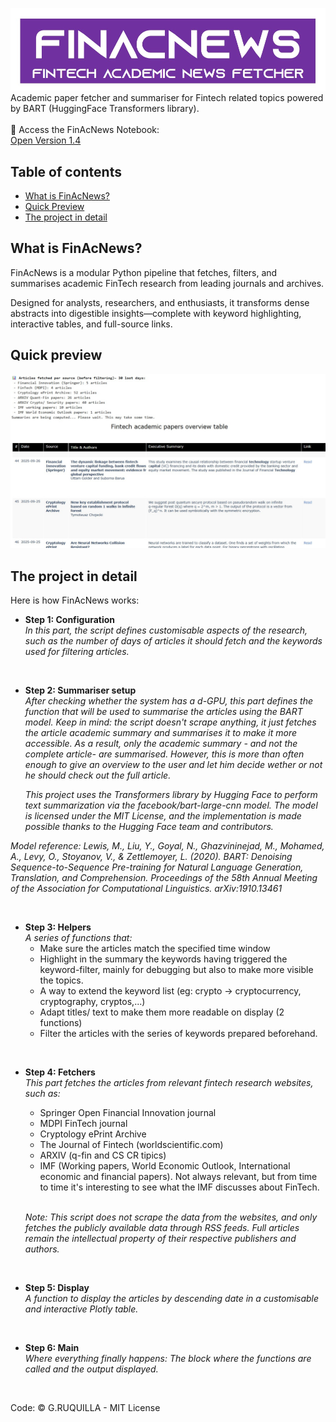 ![alt text](https://github.com/gruquilla/FinAcNews/blob/main/Finacnews%20logo.jpg "Logo")
Academic paper fetcher and summariser for Fintech related topics powered by BART (HuggingFace Transformers library).
<br />
<br />
📘 Access the FinAcNews Notebook: <br />
[Open Version 1.4](https://github.com/gruquilla/FinAcNews/blob/main/FinAcNews%20V1.4.ipynb)
<br />

## Table of contents
- [What is FinAcNews?](#what-is-finacnews)
- [Quick Preview](#quick-preview)
- [The project in detail](#the-project-in-detail)

## What is FinAcNews?
FinAcNews is a modular Python pipeline that fetches, filters, and summarises academic FinTech research from leading journals and archives.
<br />

Designed for analysts, researchers, and enthusiasts, it transforms dense abstracts into digestible insights—complete with keyword highlighting, interactive tables, and full-source links.
<br />

## Quick preview
![alt text](https://github.com/gruquilla/FinAcNews/blob/main/preview.jpg "Script output preview")

## The project in detail
Here is how FinAcNews works:
* **Step 1: Configuration** <br />
  _In this part, the script defines customisable aspects of the research, such as the number of days of articles it should fetch and the keywords used for filtering articles._
<br />

* **Step 2: Summariser setup** <br />
  _After checking whether the system has a d-GPU, this part defines the function that will be used to summarise the articles using the BART model. Keep in mind: the script doesn't scrape anything, it just fetches the article academic summary and summarises it to make it more accessible. As a result, only the academic summary - and not the complete article- are summarised. However, this is more than often enough to give an overview to the user and let him decide wether or not he should check out the full article._
  
  _This project uses the Transformers library by Hugging Face to perform text summarization via the facebook/bart-large-cnn model. The model is licensed under the MIT License, and the implementation is made possible thanks to the Hugging Face team and contributors._

_Model reference: Lewis, M., Liu, Y., Goyal, N., Ghazvininejad, M., Mohamed, A., Levy, O., Stoyanov, V., & Zettlemoyer, L. (2020). BART: Denoising Sequence-to-Sequence Pre-training for Natural Language Generation, Translation, and Comprehension. Proceedings of the 58th Annual Meeting of the Association for Computational Linguistics. arXiv:1910.13461_

<br />


* **Step 3: Helpers** <br />
  _A series of functions that:_
  * Make sure the articles match the specified time window
  * Highlight in the summary the keywords having triggered the keyword-filter, mainly for debugging but also to make more visible the topics.
  * A way to extend the keyword list (eg: crypto -> cryptocurrency, cryptography, cryptos,...)
  * Adapt titles/ text to make them more readable on display (2 functions)
  * Filter the articles with the series of keywords prepared beforehand.
<br />

* **Step 4: Fetchers** <br />
  _This part fetches the articles from relevant fintech research websites, such as:_
    * Springer Open Financial Innovation journal
    * MDPI FinTech journal
    * Cryptology ePrint Archive
    * The Journal of Fintech (worldscientific.com)
    * ARXIV (q-fin and CS CR tipics)
    * IMF (Working papers, World Economic Outlook, International economic and financial papers). Not always relevant, but from time to time it's interesting to see what the IMF discusses about FinTech.
  <br />
  
  _Note: This script does not scrape the data from the websites, and only fetches the publicly available data through RSS feeds. Full articles remain the intellectual property of their respective publishers and authors._

<br />

* **Step 5: Display** <br />
  _A function to display the articles by descending date in a customisable and interactive Plotly table._
<br />

* **Step 6: Main** <br />
  _Where everything finally happens: The block where the functions are called and the output displayed._
<br />

Code: © G.RUQUILLA - MIT License <br />
